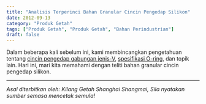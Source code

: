 ```yaml
---
title: "Analisis Terperinci Bahan Granular Cincin Pengedap Silikon"
date: 2012-09-13
category: "Produk Getah"
tags: ["Produk Getah", "Produk Getah", "Bahan Perindustrian"]
draft: false
---
```


Dalam beberapa kali sebelum ini, kami membincangkan pengetahuan tentang [cincin pengedap gabungan jenis-V](http://www.smpolymer.com/xiangjiaozhipin/130/), [spesifikasi O-ring](http://www.smpolymer.com/xiangjiaozhipin/131/), dan topik lain. Hari ini, mari kita memahami dengan teliti bahan granular cincin pengedap silikon.

---

*Asal diterbitkan oleh: Kilang Getah Shanghai Shangmai, Sila nyatakan sumber semasa mencetak semula!*
